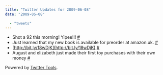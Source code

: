 ```yaml
---
title: "Twitter Updates for 2009-06-08"
date: "2009-06-08"
 
  - "tweets"
---
```


- Shot a 92 this morning! Yipee!!! [#](http://twitter.com/jwargo23/statuses/2064672291)
- Just learned that my new book is available for preorder at amazon.uk. [#](http://twitter.com/jwargo23/statuses/2065403961)
- [http://bit.ly/18wDjK](http://bit.ly/18wDjK) [#](http://twitter.com/jwargo23/statuses/2065405485)
- August and elizabeth just made their first toy purchases with their own money [#](http://twitter.com/jwargo23/statuses/2067369423)

Powered by [Twitter Tools](http://alexking.org/projects/wordpress).
